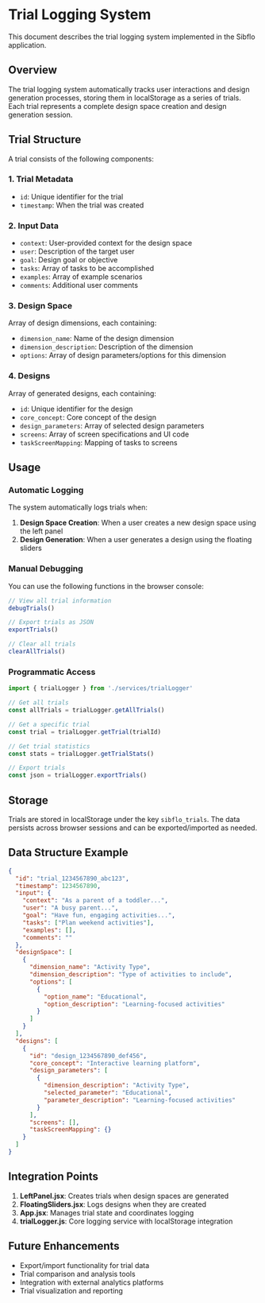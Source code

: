 # Trial Logging System

This document describes the trial logging system implemented in the Sibflo application.

## Overview

The trial logging system automatically tracks user interactions and design generation processes, storing them in localStorage as a series of trials. Each trial represents a complete design space creation and design generation session.

## Trial Structure

A trial consists of the following components:

### 1. Trial Metadata
- `id`: Unique identifier for the trial
- `timestamp`: When the trial was created

### 2. Input Data
- `context`: User-provided context for the design space
- `user`: Description of the target user
- `goal`: Design goal or objective
- `tasks`: Array of tasks to be accomplished
- `examples`: Array of example scenarios
- `comments`: Additional user comments

### 3. Design Space
Array of design dimensions, each containing:
- `dimension_name`: Name of the design dimension
- `dimension_description`: Description of the dimension
- `options`: Array of design parameters/options for this dimension

### 4. Designs
Array of generated designs, each containing:
- `id`: Unique identifier for the design
- `core_concept`: Core concept of the design
- `design_parameters`: Array of selected design parameters
- `screens`: Array of screen specifications and UI code
- `taskScreenMapping`: Mapping of tasks to screens

## Usage

### Automatic Logging

The system automatically logs trials when:

1. **Design Space Creation**: When a user creates a new design space using the left panel
2. **Design Generation**: When a user generates a design using the floating sliders

### Manual Debugging

You can use the following functions in the browser console:

```javascript
// View all trial information
debugTrials()

// Export trials as JSON
exportTrials()

// Clear all trials
clearAllTrials()
```

### Programmatic Access

```javascript
import { trialLogger } from './services/trialLogger'

// Get all trials
const allTrials = trialLogger.getAllTrials()

// Get a specific trial
const trial = trialLogger.getTrial(trialId)

// Get trial statistics
const stats = trialLogger.getTrialStats()

// Export trials
const json = trialLogger.exportTrials()
```

## Storage

Trials are stored in localStorage under the key `sibflo_trials`. The data persists across browser sessions and can be exported/imported as needed.

## Data Structure Example

```json
{
  "id": "trial_1234567890_abc123",
  "timestamp": 1234567890,
  "input": {
    "context": "As a parent of a toddler...",
    "user": "A busy parent...",
    "goal": "Have fun, engaging activities...",
    "tasks": ["Plan weekend activities"],
    "examples": [],
    "comments": ""
  },
  "designSpace": [
    {
      "dimension_name": "Activity Type",
      "dimension_description": "Type of activities to include",
      "options": [
        {
          "option_name": "Educational",
          "option_description": "Learning-focused activities"
        }
      ]
    }
  ],
  "designs": [
    {
      "id": "design_1234567890_def456",
      "core_concept": "Interactive learning platform",
      "design_parameters": [
        {
          "dimension_description": "Activity Type",
          "selected_parameter": "Educational",
          "parameter_description": "Learning-focused activities"
        }
      ],
      "screens": [],
      "taskScreenMapping": {}
    }
  ]
}
```

## Integration Points

1. **LeftPanel.jsx**: Creates trials when design spaces are generated
2. **FloatingSliders.jsx**: Logs designs when they are created
3. **App.jsx**: Manages trial state and coordinates logging
4. **trialLogger.js**: Core logging service with localStorage integration

## Future Enhancements

- Export/import functionality for trial data
- Trial comparison and analysis tools
- Integration with external analytics platforms
- Trial visualization and reporting 